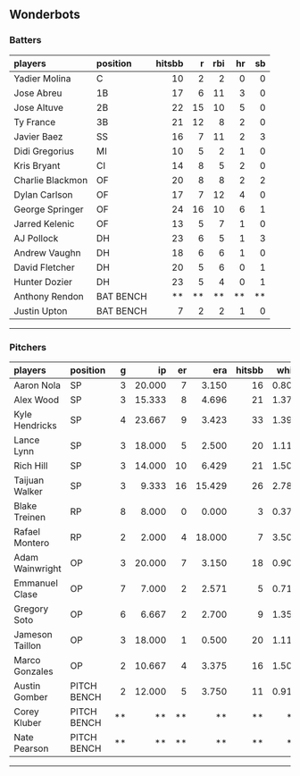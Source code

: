 ## Wonderbots

### Batters

 
|players          |position  | hitsbb|  r| rbi| hr| sb| 
|:----------------|:---------|------:|--:|---:|--:|--:| 
|Yadier Molina    |C         |     10|  2|   2|  0|  0| 
|Jose Abreu       |1B        |     17|  6|  11|  3|  0| 
|Jose Altuve      |2B        |     22| 15|  10|  5|  0| 
|Ty France        |3B        |     21| 12|   8|  2|  0| 
|Javier Baez      |SS        |     16|  7|  11|  2|  3| 
|Didi Gregorius   |MI        |     10|  5|   2|  1|  0| 
|Kris Bryant      |CI        |     14|  8|   5|  2|  0| 
|Charlie Blackmon |OF        |     20|  8|   8|  2|  2| 
|Dylan Carlson    |OF        |     17|  7|  12|  4|  0| 
|George Springer  |OF        |     24| 16|  10|  6|  1| 
|Jarred Kelenic   |OF        |     13|  5|   7|  1|  0| 
|AJ Pollock       |DH        |     23|  6|   5|  1|  3| 
|Andrew Vaughn    |DH        |     18|  6|   6|  1|  0| 
|David Fletcher   |DH        |     20|  5|   6|  0|  1| 
|Hunter Dozier    |DH        |     23|  5|   4|  0|  1| 
|Anthony Rendon   |BAT BENCH |     **| **|  **| **| **| 
|Justin Upton     |BAT BENCH |      7|  2|   2|  1|  0| 

* * *

### Pitchers

 
|players         |position    |  g|     ip| er|    era| hitsbb|  whip| so|  w| sv| 
|:---------------|:-----------|--:|------:|--:|------:|------:|-----:|--:|--:|--:| 
|Aaron Nola      |SP          |  3| 20.000|  7|  3.150|     16| 0.800| 19|  1|  0| 
|Alex Wood       |SP          |  3| 15.333|  8|  4.696|     21| 1.370| 18|  1|  0| 
|Kyle Hendricks  |SP          |  4| 23.667|  9|  3.423|     33| 1.394| 14|  2|  0| 
|Lance Lynn      |SP          |  3| 18.000|  5|  2.500|     20| 1.111| 17|  1|  0| 
|Rich Hill       |SP          |  3| 14.000| 10|  6.429|     21| 1.500|  9|  0|  0| 
|Taijuan Walker  |SP          |  3|  9.333| 16| 15.429|     26| 2.786|  8|  0|  0| 
|Blake Treinen   |RP          |  8|  8.000|  0|  0.000|      3| 0.375|  7|  0|  0| 
|Rafael Montero  |RP          |  2|  2.000|  4| 18.000|      7| 3.500|  2|  0|  0| 
|Adam Wainwright |OP          |  3| 20.000|  7|  3.150|     18| 0.900| 20|  1|  0| 
|Emmanuel Clase  |OP          |  7|  7.000|  2|  2.571|      5| 0.714|  6|  0|  2| 
|Gregory Soto    |OP          |  6|  6.667|  2|  2.700|      9| 1.350| 10|  0|  4| 
|Jameson Taillon |OP          |  3| 18.000|  1|  0.500|     20| 1.111| 12|  3|  0| 
|Marco Gonzales  |OP          |  2| 10.667|  4|  3.375|     16| 1.500|  7|  2|  0| 
|Austin Gomber   |PITCH BENCH |  2| 12.000|  5|  3.750|     11| 0.917| 10|  2|  0| 
|Corey Kluber    |PITCH BENCH | **|     **| **|     **|     **|    **| **| **| **| 
|Nate Pearson    |PITCH BENCH | **|     **| **|     **|     **|    **| **| **| **| 


* * *



